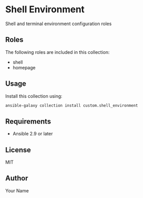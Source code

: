 # Shell Environment

Shell and terminal environment configuration roles

## Roles

The following roles are included in this collection:

- shell
- homepage

## Usage

Install this collection using:

```bash
ansible-galaxy collection install custom.shell_environment
```

## Requirements

- Ansible 2.9 or later

## License

MIT

## Author

Your Name
